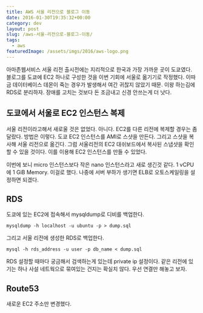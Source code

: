 ```yaml
---
title: AWS 서울 리전으로 블로그 이동
date: 2016-01-30T19:35:32+00:00
category: dev
layout: post
slug: /aws-서울-리전으로-블로그-이동/
tags:
  - aws
featuredImage: /assets/imgs/2016/aws-logo.png
---
```


아마존웹서비스 서울 리전 출시전에는 지리적으로 한국과 가장 가까운 곳이 도쿄였다. 블로그를 도쿄에 EC2 하나로 구성한 것을 이번 기회에 서울로 옮기기로 작정했다. 이따금 데이터베이스 데몬이 죽는 경우가 발생해서 여간 귀찮지 않았기 때문. 이왕 하는김에 RDS로 분리하자. 장애를 고치는 것보다 돈 조금내고 신경 안쓰는게 더 낫다.

## 도쿄에서 서울로 EC2 인스턴스 복제

서울 리전이라고해서 새로울 것은 없었다. 아니다. EC2를 다른 리전에 복제할 경우는 좀 달랐다. 방법은 이렇다. 도쿄 EC2 인스턴스를 AMI로 스샷을 만든다. 그리고 스샷을 복사해 서울 리전으로 옮긴다. 그럼 서울리전의 EC2 대쉬보드에서 복사된 스냅샷을 확인할 수 있을 것이다. 이를 이용해 EC2 인스턴스를 만들 수 있었다.

이번에 보니 micro 인스턴스보다 작은 nano 인스턴스라고 새로 생긴것 같다. 1 vCPU에 1 GiB Memory. 이걸로 했다. 나중에 서버 부하가 생기면 ELB로 오토스케일링을 설정하면 되겠다.

## RDS

도쿄에 있는 EC2에 접속해서 mysqldump로 디비를 백업한다.

```
mysqldump -h localhost -u ubuntu -p > dump.sql
```

그리고 서울 리전에 생성한 RDS로 백업한다.

```
mysql -h rds_address -u user -p db_name < dump.sql
```

RDS 설정할 때마다 궁금해서 검색하는게 있는데 private ip 설정이다. 같은 리전에 있기는 하나 사설 네트웍으로 묶여있는 건지는 확실치 않다. 우선 연결만 해놓고 보자.

## Route53

새로운 EC2 주소만 변경했다.
